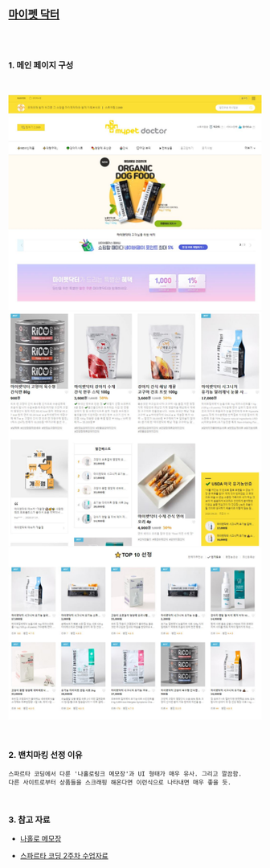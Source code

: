 [마이펫 닥터](https://smartstore.naver.com/mypetdoctor)
-------------------------------------------------------

<br>
<br>

### 1. 메인 페이지 구성

<br>

![1](https://github.com/We-are-the-Sparta08-Enginner-Friends/My-Pats-Goods/blob/master/%EA%B8%B0%ED%9A%8D/%EC%96%91%EC%A4%80%ED%98%B8/image/1003.JPG)
![2](https://github.com/We-are-the-Sparta08-Enginner-Friends/My-Pats-Goods/blob/master/%EA%B8%B0%ED%9A%8D/%EC%96%91%EC%A4%80%ED%98%B8/image/1003-2.JPG)
![3](https://github.com/We-are-the-Sparta08-Enginner-Friends/My-Pats-Goods/blob/master/%EA%B8%B0%ED%9A%8D/%EC%96%91%EC%A4%80%ED%98%B8/image/1003-3.JPG)

<br>

### 2. 밴치마킹 선정 이유

    스파르타 코딩에서 다룬 '나홀로링크 메모장'과 UI 형태가 매우 유사. 그리고 깔끔함. 
    다른 사이트로부터 상품들을 스크래핑 해온다면 이런식으로 나타내면 매우 좋을 듯.

<br>

### 3. 참고 자료

- [나홀로 메모장](http://spartacodingclub.shop/)

- [스파르타 코딩 2주차 수업자료](https://www.notion.so/8-2-dd19a12e70a24b67aa15688f6cf87371)

